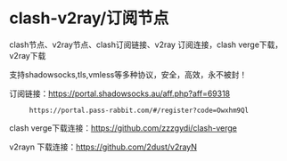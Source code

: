 # clash-v2ray/订阅节点
clash节点、v2ray节点、clash订阅链接、v2ray 订阅连接，clash verge下载，v2ray下载

支持shadowsocks,tls,vmless等多种协议，安全，高效，永不被封！

订阅链接：https://portal.shadowsocks.au/aff.php?aff=69318
         
         https://portal.pass-rabbit.com/#/register?code=Owxhm9Ql


clash verge下载连接：https://github.com/zzzgydi/clash-verge


v2rayn 下载连接：https://github.com/2dust/v2rayN
